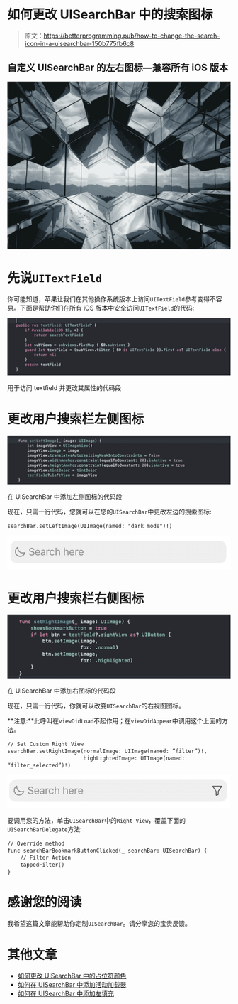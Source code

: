# 如何更改 UISearchBar 中的搜索图标

> 原文：<https://betterprogramming.pub/how-to-change-the-search-icon-in-a-uisearchbar-150b775fb6c8>

## 自定义 UISearchBar 的左右图标—兼容所有 iOS 版本

![](img/759414c153eb2c3e1c4c0180f6b010dd.png)

# 先说`UITextField`

你可能知道，苹果让我们在其他操作系统版本上访问`UITextField`参考变得不容易。下面是帮助你们在所有 iOS 版本中安全访问`UITextField`的代码:

![](img/086a797d0737f67a76218f74ed6380a3.png)

用于访问 textfield 并更改其属性的代码段

# 更改用户搜索栏左侧图标

![](img/1279850df6f4d11df8a3f7fd2bc63a1b.png)

在 UISearchBar 中添加左侧图标的代码段

现在，只需一行代码，您就可以在您的`UISearchBar`中更改左边的搜索图标:

```
searchBar.setLeftImage(UIImage(named: "dark mode")!)
```

![](img/37c3b136443d1c949914f467af0053de.png)

# 更改用户搜索栏右侧图标

![](img/962226d13d1f5f9ccdb07985e41865d7.png)

在 UISearchBar 中添加右图标的代码段

现在，只需一行代码，你就可以改变`UISearchBar`的右视图图标。

**注意:**此呼叫在`viewDidLoad`不起作用；在`viewDidAppear`中调用这个上面的方法。

```
// Set Custom Right View
searchBar.setRightImage(normalImage: UIImage(named: “filter”)!,
                        highLightedImage: UIImage(named: “filter_selected”)!)
```

![](img/ba8abf9ff3ef2d7c119ff80bdf7067ba.png)

要调用您的方法，单击`UISearchBar`中的`Right View`，覆盖下面的`UISearchBarDelegate`方法:

```
// Override method
func searchBarBookmarkButtonClicked(_ searchBar: UISearchBar) {
    // Filter Action
    tappedFilter()
}
```

# 感谢您的阅读

我希望这篇文章能帮助你定制`UISearchBar`。请分享您的宝贵反馈。

# 其他文章

*   [如何更改 UISearchBar 中的占位符颜色](https://medium.com/better-programming/how-to-change-the-placeholder-color-in-a-uisearchbar-1f47e5266e10)
*   [如何在 UISearchBar 中添加活动加载器](https://medium.com/better-programming/how-to-add-an-activity-loader-in-a-uisearchbar-6993f8476004)
*   [如何在 UISearchBar 中添加左填充](https://medium.com/better-programming/how-to-add-left-padding-to-a-uisearchbar-2406bcaf9271)